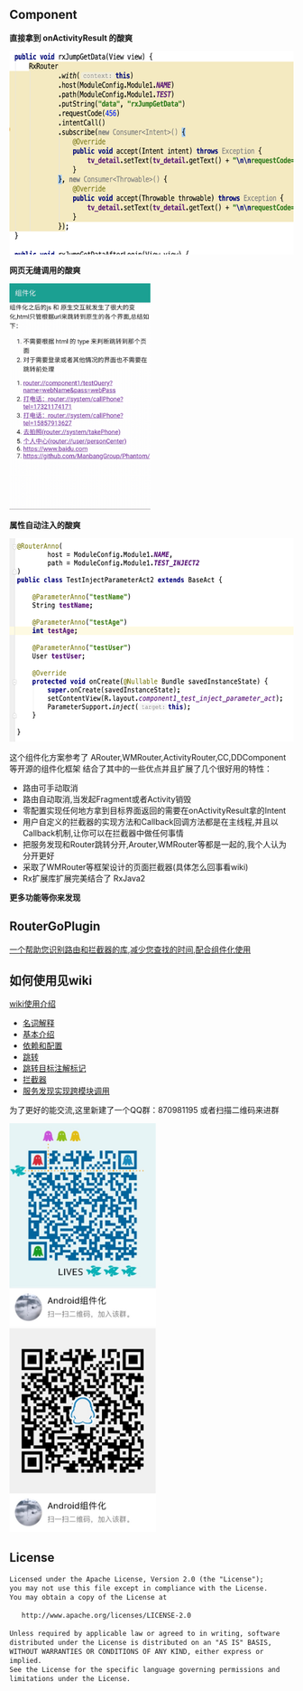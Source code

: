 Component
-------

**直接拿到 onActivityResult 的酸爽**

<img src="imgs/rxGetData.png" width="640px" height="360px"/>

**网页无缝调用的酸爽**

<img src="imgs/componentDesc.gif" width="250px" height="400px"/>

**属性自动注入的酸爽**

<img src="imgs/fieldInject.png" width="600px" height="360px"/>

这个组件化方案参考了 ARouter,WMRouter,ActivityRouter,CC,DDComponent等开源的组件化框架
结合了其中的一些优点并且扩展了几个很好用的特性：

- 路由可手动取消
- 路由自动取消,当发起Fragment或者Activity销毁
- 零配置实现任何地方拿到目标界面返回的需要在onActivityResult拿的Intent
- 用户自定义的拦截器的实现方法和Callback回调方法都是在主线程,并且以Callback机制,让你可以在拦截器中做任何事情
- 把服务发现和Router跳转分开,Arouter,WMRouter等都是一起的,我个人认为分开更好
- 采取了WMRouter等框架设计的页面拦截器(具体怎么回事看wiki)
- Rx扩展库扩展完美结合了 RxJava2

**更多功能等你来发现**

RouterGoPlugin
-------

[一个帮助您识别路由和拦截器的库,减少您查找的时间,配合组件化使用](https://github.com/xiaojinzi123/RouterGoPlugin)

如何使用见wiki 
-------

[wiki使用介绍](https://github.com/xiaojinzi123/Component/wiki/)

- [名词解释](https://github.com/xiaojinzi123/Component/wiki/%E5%90%8D%E8%AF%8D%E8%A7%A3%E9%87%8A)
- [基本介绍](https://github.com/xiaojinzi123/Component/wiki/%E5%9F%BA%E6%9C%AC%E4%BB%8B%E7%BB%8D%E5%92%8C%E6%9E%B6%E6%9E%84%E4%BB%8B%E7%BB%8D)
- [依赖和配置](https://github.com/xiaojinzi123/Component/wiki/%E4%BE%9D%E8%B5%96%E5%92%8C%E9%85%8D%E7%BD%AE)
- [跳转](https://github.com/xiaojinzi123/Component/wiki/%E8%B7%B3%E8%BD%AC)
- [跳转目标注解标记](https://github.com/xiaojinzi123/Component/wiki/RouterAnno%E6%B3%A8%E8%A7%A3%E6%A0%87%E8%AE%B0%E7%9B%AE%E6%A0%87%E7%9A%84%E9%AB%98%E7%BA%A7%E7%94%A8%E6%B3%95)
- [拦截器](https://github.com/xiaojinzi123/Component/wiki/%E6%8B%A6%E6%88%AA%E5%99%A8)
- [服务发现实现跨模块调用](https://github.com/xiaojinzi123/Component/wiki/%E8%B7%A8%E6%A8%A1%E5%9D%97%E8%B0%83%E7%94%A8%E7%9A%84%E6%9C%8D%E5%8A%A1%E5%8F%91%E7%8E%B0%E5%8A%9F%E8%83%BD)

为了更好的能交流,这里新建了一个QQ群：870981195
或者扫描二维码来进群

<div>
<img src="imgs/qq_group1.JPG" width="260px" height="360px" />
<img src="imgs/qq_group2.JPG" width="260px" height="360px" />
</div>

License
-------

    Licensed under the Apache License, Version 2.0 (the "License");
    you may not use this file except in compliance with the License.
    You may obtain a copy of the License at

       http://www.apache.org/licenses/LICENSE-2.0

    Unless required by applicable law or agreed to in writing, software
    distributed under the License is distributed on an "AS IS" BASIS,
    WITHOUT WARRANTIES OR CONDITIONS OF ANY KIND, either express or implied.
    See the License for the specific language governing permissions and
    limitations under the License.

